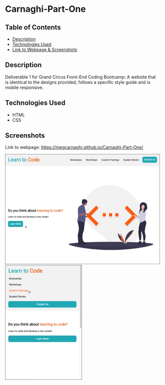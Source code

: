 # Carnaghi-Part-One

## Table of Contents

- [Description](#description)
- [Technologies Used](#technologies-used)
- [Link to Webpage & Screenshots](#link-to-webpage-&-screenshots)

## Description

Deliverable 1 for Grand Circus Front-End Coding Bootcamp: A website that is identical to the designs provided, follows a specific style guide and is mobile responsive.

## Technologies Used

- HTML
- CSS

## Screenshots

Link to webpage: https://megcarnaghi.github.io/Carnaghi-Part-One/

![Desktop View](assets/screenshots/desktop-view.jpg) ![Mobile View](assets/screenshots/mobile-view.jpg)

